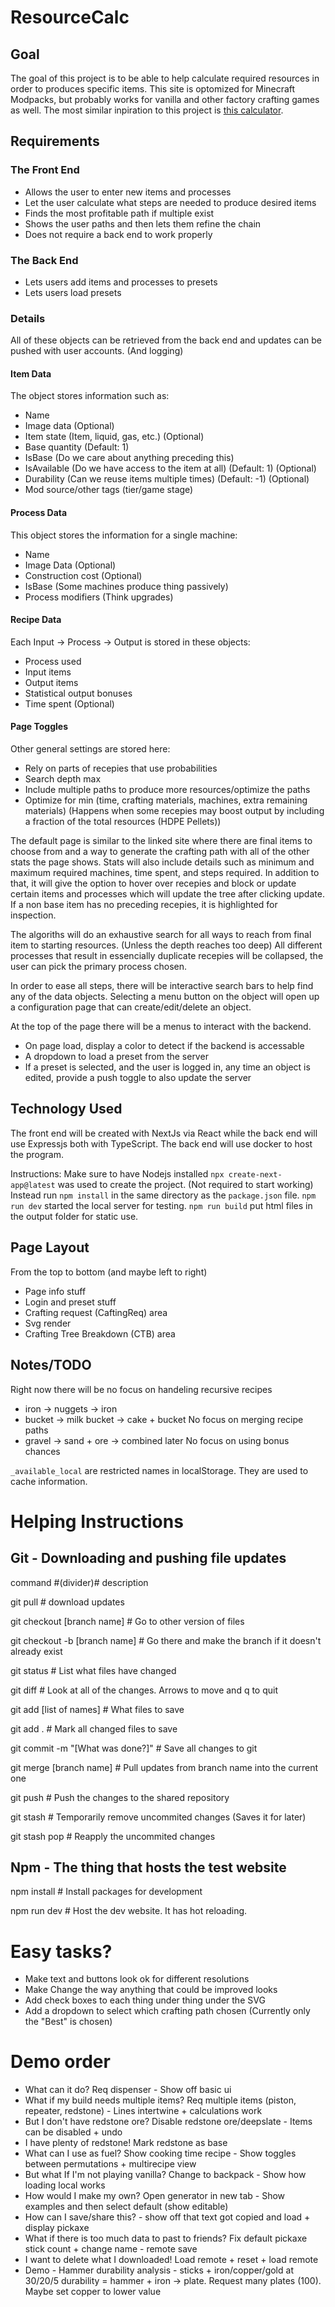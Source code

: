 # ResourceCalc

## Goal
The goal of this project is to be able to help calculate required resources in order to produces specific items. This site is optomized for Minecraft Modpacks, but probably works for vanilla and other factory crafting games as well.
The most similar inpiration to this project is [this calculator](https://resourcecalculator.com/minecraft/#netheriteaxe=1&netheritehoe=1).

## Requirements

### The Front End
- Allows the user to enter new items and processes
- Let the user calculate what steps are needed to produce desired items
- Finds the most profitable path if multiple exist
- Shows the user paths and then lets them refine the chain
- Does not require a back end to work properly

### The Back End
- Lets users add items and processes to presets
- Lets users load presets


### Details
All of these objects can be retrieved from the back end and updates can be pushed with user accounts. (And logging)

#### Item Data
The object stores information such as:
- Name
- Image data (Optional)
- Item state (Item, liquid, gas, etc.) (Optional)
- Base quantity (Default: 1)
- IsBase (Do we care about anything preceding this)
- IsAvailable (Do we have access to the item at all) (Default: 1) (Optional)
- Durability (Can we reuse items multiple times) (Default: -1) (Optional)
- Mod source/other tags (tier/game stage)

#### Process Data
This object stores the information for a single machine:
- Name
- Image Data (Optional)
- Construction cost (Optional)
- IsBase (Some machines produce thing passively)
- Process modifiers (Think upgrades)

#### Recipe Data
Each Input -> Process -> Output is stored in these objects:
- Process used
- Input items
- Output items
- Statistical output bonuses
- Time spent (Optional)

#### Page Toggles
Other general settings are stored here:
- Rely on parts of recepies that use probabilities
- Search depth max
- Include multiple paths to produce more resources/optimize the paths
- Optimize for min (time, crafting materials, machines, extra remaining materials) 
(Happens when some recepies may boost output by including a fraction of the total resources (HDPE Pellets))

The default page is similar to the linked site where there are final items to choose from and a way to generate the crafting path with all of the other stats the page shows. Stats will also include details such as minimum and maximum required machines, time spent, and steps required. In addition to that, it will give the option to hover over recepies and block or update certain items and processes which will update the tree after clicking update. If a non base item has no preceding recepies, it is highlighted for inspection. 

The algoriths will do an exhaustive search for all ways to reach from final item to starting resources. (Unless the depth reaches too deep) All different processes that result in essencially duplicate recepies will be collapsed, the user can pick the primary process chosen. 

In order to ease all steps, there will be interactive search bars to help find any of the data objects. Selecting a menu button on the object will open up a configuration page that can create/edit/delete an object.

At the top of the page there will be a menus to interact with the backend.
- On page load, display a color to detect if the backend is accessable
- A dropdown to load a preset from the server
- If a preset is selected, and the user is logged in, any time an object is edited, provide a push toggle to also update the server


## Technology Used
The front end will be created with NextJs via React while the back end will use Expressjs both with TypeScript. The back end will use docker to host the program.

Instructions:
Make sure to have Nodejs installed
`npx create-next-app@latest`  was used to create the project. (Not required to start working)
Instead run `npm install` in the same directory as the `package.json` file.
`npm run dev` started the local server for testing.
`npm run build` put html files in the output folder for static use.

## Page Layout
From the top to bottom (and maybe left to right)
- Page info stuff
- Login and preset stuff
- Crafting request (CaftingReq) area
- Svg render
- Crafting Tree Breakdown (CTB) area

## Notes/TODO
Right now there will be no focus on handeling recursive recipes
- iron -> nuggets -> iron
- bucket -> milk bucket -> cake + bucket
No focus on merging recipe paths
- gravel -> sand + ore -> combined later
No focus on using bonus chances

`_available_local` are restricted names in localStorage. They are used to cache information.


# Helping Instructions
## Git - Downloading and pushing file updates
command #(divider)# description

git pull                        # download updates

git checkout [branch name]      # Go to other version of files

git checkout -b [branch name]   # Go there and make the branch if it doesn't already exist

git status                      # List what files have changed

git diff                        # Look at all of the changes. Arrows to move and q to quit

git add [list of names]         # What files to save

git add .                       # Mark all changed files to save

git commit -m "[What was done?]" # Save all changes to git

git merge [branch name]         # Pull updates from branch name into the current one

git push                        # Push the changes to the shared repository

git stash                       # Temporarily remove uncommited changes (Saves it for later)

git stash pop                   # Reapply the uncommited changes

## Npm - The thing that hosts the test website
npm install # Install packages for development

npm run dev # Host the dev website. It has hot reloading.


# Easy tasks?
- Make text and buttons look ok for different resolutions
- Make Change the way anything that could be improved looks
- Add check boxes to each thing under thing under the SVG
- Add a dropdown to select which crafting path chosen (Currently only the "Best" is chosen)


# Demo order
- What can it do? Req dispenser - Show off basic ui
- What if my build needs multiple items? Req multiple items (piston, repeater, redstone) - Lines intertwine + calculations work
- But I don't have redstone ore? Disable redstone ore/deepslate - Items can be disabled + undo
- I have plenty of redstone! Mark redstone as base
- What can I use as fuel? Show cooking time recipe - Show toggles between permutations + multirecipe view
- But what If I'm not playing vanilla? Change to backpack - Show how loading local works
- How would I make my own? Open generator in new tab - Show examples and then select default (show editable)
- How can I save/share this? - show off that text got copied and load + display pickaxe
- What if there is too much data to past to friends? Fix default pickaxe stick count + change name - remote save
- I want to delete what I downloaded! Load remote + reset + load remote
- Demo - Hammer durability analysis - sticks + iron/copper/gold at 30/20/5 durability = hammer + iron -> plate. Request many plates (100). Maybe set copper to lower value